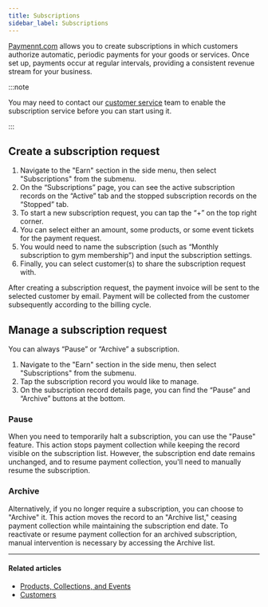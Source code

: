 ```yaml
---
title: Subscriptions
sidebar_label: Subscriptions
---
```


[<ins>Paymennt.com</ins>](https://www.paymennt.com/) allows you to create subscriptions in which customers authorize automatic, periodic payments for your goods or services. Once set up, payments occur at regular intervals, providing a consistent revenue stream for your business.

:::note

You may need to contact our [<ins>customer service</ins>](https://www.paymennt.com/en/contact-us) team to enable the subscription service before you can start using it.

:::

## Create a subscription request

1. Navigate to the "Earn" section in the side menu, then select "Subscriptions" from the submenu.
2. On the “Subscriptions” page, you can see the active subscription records on the “Active” tab and the stopped subscription records on the “Stopped” tab.
3. To start a new subscription request, you can tap the “+” on the top right corner.
4. You can select either an amount, some products, or some event tickets for the payment request.
5. You would need to name the subscription (such as “Monthly subscription to gym membership”) and input the subscription settings.
6. Finally, you can select customer(s) to share the subscription request with.

After creating a subscription request, the payment invoice will be sent to the selected customer by email. Payment will be collected from the customer subsequently according to the billing cycle.

## Manage a subscription request

You can always “Pause” or “Archive” a subscription.

1. Navigate to the "Earn" section in the side menu, then select "Subscriptions" from the submenu.
2. Tap the subscription record you would like to manage.
3. On the subscription record details page, you can find the “Pause” and “Archive” buttons at the bottom.

### Pause

When you need to temporarily halt a subscription, you can use the "Pause" feature. This action stops payment collection while keeping the record visible on the subscription list. However, the subscription end date remains unchanged, and to resume payment collection, you'll need to manually resume the subscription.

### Archive

Alternatively, if you no longer require a subscription, you can choose to "Archive" it. This action moves the record to an "Archive list," ceasing payment collection while maintaining the subscription end date. To reactivate or resume payment collection for an archived subscription, manual intervention is necessary by accessing the Archive list.

***

#### Related articles

* [<ins>Products, Collections, and Events</ins>](7-products-collections-and-events.md)
* [<ins>Customers</ins>](8-customers.md)
